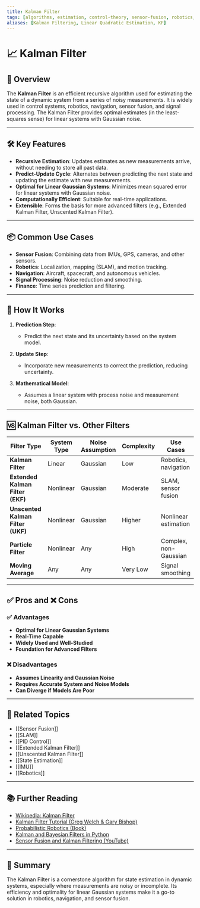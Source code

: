 ```yaml
---
title: Kalman Filter
tags: [algorithms, estimation, control-theory, sensor-fusion, robotics, filtering]
aliases: [Kalman Filtering, Linear Quadratic Estimation, KF]
---
```


# 📈 Kalman Filter

## 🧭 Overview

The **Kalman Filter** is an efficient recursive algorithm used for estimating the state of a dynamic system from a series of noisy measurements. It is widely used in control systems, robotics, navigation, sensor fusion, and signal processing. The Kalman Filter provides optimal estimates (in the least-squares sense) for linear systems with Gaussian noise.

---

## 🛠️ Key Features

- **Recursive Estimation**: Updates estimates as new measurements arrive, without needing to store all past data.
- **Predict-Update Cycle**: Alternates between predicting the next state and updating the estimate with new measurements.
- **Optimal for Linear Gaussian Systems**: Minimizes mean squared error for linear systems with Gaussian noise.
- **Computationally Efficient**: Suitable for real-time applications.
- **Extensible**: Forms the basis for more advanced filters (e.g., Extended Kalman Filter, Unscented Kalman Filter).

---

## 📦 Common Use Cases

- **Sensor Fusion**: Combining data from IMUs, GPS, cameras, and other sensors.
- **Robotics**: Localization, mapping (SLAM), and motion tracking.
- **Navigation**: Aircraft, spacecraft, and autonomous vehicles.
- **Signal Processing**: Noise reduction and smoothing.
- **Finance**: Time series prediction and filtering.

---

## 🧩 How It Works

1. **Prediction Step**:  
   - Predict the next state and its uncertainty based on the system model.

2. **Update Step**:  
   - Incorporate new measurements to correct the prediction, reducing uncertainty.

3. **Mathematical Model**:  
   - Assumes a linear system with process noise and measurement noise, both Gaussian.

---

## 🆚 Kalman Filter vs. Other Filters

| Filter Type             | System Type      | Noise Assumption | Complexity   | Use Cases                  |
|-------------------------|------------------|------------------|--------------|----------------------------|
| **Kalman Filter**       | Linear           | Gaussian         | Low          | Robotics, navigation       |
| **Extended Kalman Filter (EKF)** | Nonlinear | Gaussian         | Moderate     | SLAM, sensor fusion        |
| **Unscented Kalman Filter (UKF)** | Nonlinear | Gaussian         | Higher       | Nonlinear estimation       |
| **Particle Filter**     | Nonlinear        | Any              | High         | Complex, non-Gaussian      |
| **Moving Average**      | Any              | Any              | Very Low     | Signal smoothing           |

---

## ✅ Pros and ❌ Cons

### ✅ Advantages
- **Optimal for Linear Gaussian Systems**
- **Real-Time Capable**
- **Widely Used and Well-Studied**
- **Foundation for Advanced Filters**

### ❌ Disadvantages
- **Assumes Linearity and Gaussian Noise**
- **Requires Accurate System and Noise Models**
- **Can Diverge if Models Are Poor**

---

## 🔗 Related Topics

- [[Sensor Fusion]]
- [[SLAM]]
- [[PID Control]]
- [[Extended Kalman Filter]]
- [[Unscented Kalman Filter]]
- [[State Estimation]]
- [[IMU]]
- [[Robotics]]

---

## 📚 Further Reading

- [Wikipedia: Kalman Filter](https://en.wikipedia.org/wiki/Kalman_filter)
- [Kalman Filter Tutorial (Greg Welch & Gary Bishop)](https://www.cs.unc.edu/~welch/media/pdf/kalman_intro.pdf)
- [Probabilistic Robotics (Book)](https://www.probabilistic-robotics.org/)
- [Kalman and Bayesian Filters in Python](https://github.com/rlabbe/Kalman-and-Bayesian-Filters-in-Python)
- [Sensor Fusion and Kalman Filtering (YouTube)](https://www.youtube.com/watch?v=2pzxEmh0gYw)

---

## 🧠 Summary

The Kalman Filter is a cornerstone algorithm for state estimation in dynamic systems, especially where measurements are noisy or incomplete. Its efficiency and optimality for linear Gaussian systems make it a go-to solution in robotics, navigation, and sensor fusion.
